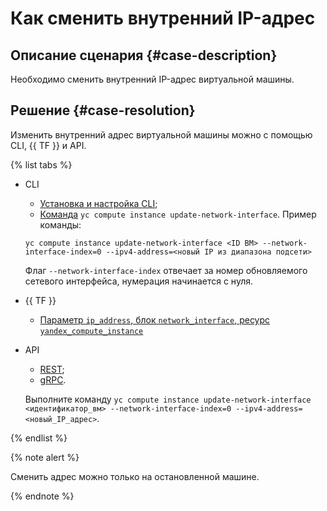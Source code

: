 # Как сменить внутренний IP-адрес


## Описание сценария {#case-description}

Необходимо сменить внутренний IP-адрес виртуальной машины.

## Решение {#case-resolution}

Изменить внутренний адрес виртуальной машины можно с помощью CLI, {{ TF }} и API. 

{% list tabs %}

- CLI

    * [Установка и настройка CLI](../../../cli/quickstart.md);
    * [Команда](../../../cli/cli-ref/managed-services/compute/instance/update-network-interface) `yc compute instance update-network-interface`.
    Пример команды:
    ```
    yc compute instance update-network-interface <ID ВМ> --network-interface-index=0 --ipv4-address=<новый IP из диапазона подсети>
    ```
    Флаг `--network-interface-index` отвечает за номер обновляемого сетевого интерфейса, нумерация начинается с нуля.

- {{ TF }}

   * [Параметр `ip_address`, блок `network_interface`, ресурс `yandex_compute_instance`](https://registry.tfpla.net/providers/yandex-cloud/yandex/latest/docs/resources/compute_instance#ip_address)


- API

    * [REST](../../../compute/api-ref/Instance/updateNetworkInterface);
    * [gRPC](../../../compute/api-ref/grpc/instance_service#UpdateNetworkInterface).

    Выполните команду ```yc compute instance update-network-interface <идентификатор_вм> --network-interface-index=0 --ipv4-address=<новый_IP_адрес>```.

{% endlist %}

{% note alert %}

Сменить адрес можно только на остановленной машине.

{% endnote %}